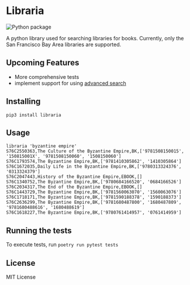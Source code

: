 # Libraria

![Python package](https://github.com/dang3r/libraria/workflows/Python%20package/badge.svg)

A python library used for searching libraries for books. Currently, only the San Francisco
Bay Area libraries are supported.

## Upcoming Features

- More comprehensive tests
- implement support for using [advanced search]("https://smplibrary.bibliocommons.com/search")

## Installing

`pip3 install libraria`

## Usage

```
libraria 'byzantine empire'
S76C2550363,The Culture of the Byzantine Empire,BK,['9781508150015', '150815001X', '9781508150060', '1508150060']
S76C1793574,The Byzantine Empire,BK,['9781410305862', '1410305864']
S76C1672035,Daily Life in the Byzantine Empire,BK,['9780313324376', '0313324379']
S76C2047443,History of the Byzantine Empire,EBOOK,[]
S76C1340752,The Byzantine Empire,BK,['9780684166520', '0684166526']
S76C2034317,The End of the Byzantine Empire,EBOOK,[]
S76C1443729,The Byzantine Empire,BK,['9781560063070', '1560063076']
S76C1718171,The Byzantine Empire,BK,['9781590188378', '1590188373']
S76C2636299,The Byzantine Empire,BK,['9781680487800', '1680487809', '9781680488616', '1680488619']
S76C1618227,The Byzantine Empire,BK,['9780761414957', '0761414959']
```


## Running the tests

To execute tests, run `poetry run pytest tests`

## License

MIT License
